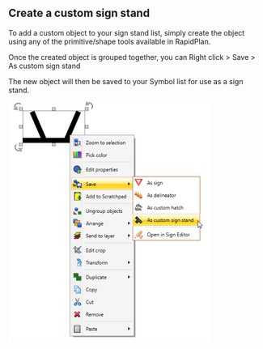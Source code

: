 ## Create a custom sign stand

To add a custom object to your sign stand list, simply create the object using any of the primitive/shape tools available in RapidPlan.

Once the created object is grouped together, you can Right click > Save > As custom sign stand

The new object will then be saved to your Symbol list for use as a sign stand.

![Custom_sign_stand](./assets/Custom_sign_stand.png)